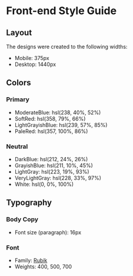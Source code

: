 # Front-end Style Guide

## Layout

The designs were created to the following widths:

- Mobile: 375px
- Desktop: 1440px

## Colors

### Primary

- ModerateBlue: hsl(238, 40%, 52%)
- SoftRed: hsl(358, 79%, 66%)
- LightGrayishBlue: hsl(239, 57%, 85%)
- PaleRed: hsl(357, 100%, 86%)

### Neutral

- DarkBlue: hsl(212, 24%, 26%)
- GrayishBlue: hsl(211, 10%, 45%)
- LightGray: hsl(223, 19%, 93%)
- VeryLightGray: hsl(228, 33%, 97%)
- White: hsl(0, 0%, 100%)

## Typography

### Body Copy

- Font size (paragraph): 16px

### Font

- Family: [Rubik](https://fonts.google.com/specimen/Rubik)
- Weights: 400, 500, 700
